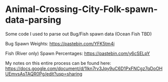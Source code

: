 # Animal-Crossing-City-Folk-spawn-data-parsing
Some code I used to parse out Bug/Fish spawn data (Ocean Fish TBD)

Bug Spawn Weights: https://pastebin.com/YFK5tm4i

Fish (River only) Spawn Percentages: https://pastebin.com/y6cSELpY

My notes on this entire process can be found here: https://docs.google.com/document/d/1lkn7rv3Jqy9uC6D1PxFNCgz7qDoOHUEmvsAsTAQR0Pg/edit?usp=sharing
